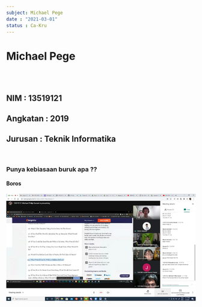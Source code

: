 ```yaml
---
subject: Michael Pege
date : "2021-03-01"
status : Ca-Kru
---
```

# Michael Pege

<br/>
<br/>

## NIM      : 13519121
## Angkatan : 2019
## Jurusan  : Teknik Informatika

<br/>

### Punya kebiasaan buruk apa ??
#### Boros

![Wawan Seru](../assets/cakru.jpg)
